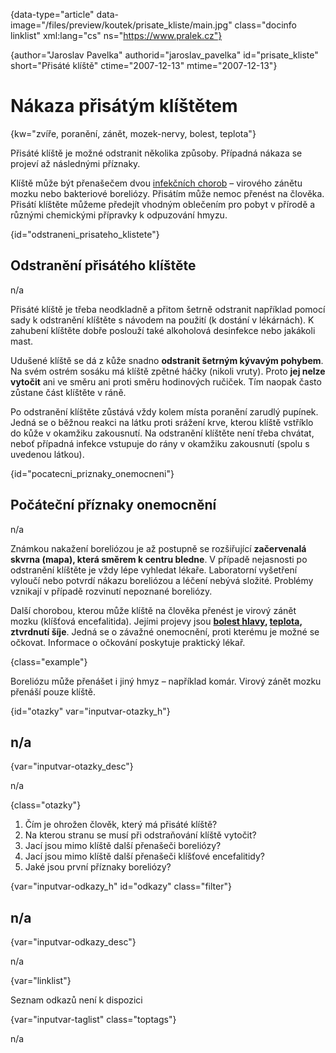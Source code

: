 
{data-type="article" data-image="/files/preview/koutek/prisate_kliste/main.jpg" class="docinfo linklist" xml:lang="cs" ns="https://www.pralek.cz"}

{author="Jaroslav Pavelka" authorid="jaroslav\_pavelka" id="prisate\_kliste" short="Přisáté klíště" ctime="2007-12-13" mtime="2007-12-13"}

# Nákaza přisátým klíštětem

<!-- generated attribute kw by user_udpatekw.sh on 2019-01-10, do not edit -->

<!-- generated attribute kw by user_udpatekw.sh on 2019-09-22, do not edit -->

{kw="zvíře, poranění, zánět, mozek-nervy, bolest, teplota"}

Přisáté klíště je možné odstranit několika způsoby. Případná nákaza se projeví až následnými příznaky.

Klíště může být přenašečem dvou [infekčních chorob][1] – virového zánětu mozku nebo bakteriové boreliózy. Přisátím může nemoc přenést na člověka. Přisátí klíštěte můžeme předejít vhodným oblečením pro pobyt v přírodě a různými chemickými přípravky k odpuzování hmyzu.

{id="odstraneni\_prisateho\_klistete"}

## Odstranění přisátého klíštěte

n/a

Přisáté klíště je třeba neodkladně a přitom šetrně odstranit například pomocí sady k odstranění klíštěte s návodem na použití (k dostání v lékárnách). K zahubení klíštěte dobře poslouží také alkoholová desinfekce nebo jakákoli mast.

Udušené klíště se dá z kůže snadno **odstranit šetrným kývavým pohybem**. Na svém ostrém sosáku má klíště zpětné háčky (nikoli vruty). Proto **jej nelze vytočit** ani ve směru ani proti směru hodinových ručiček. Tím naopak často zůstane část klíštěte v ráně.

Po odstranění klíštěte zůstává vždy kolem místa poranění zarudlý pupínek. Jedná se o běžnou reakci na látku proti srážení krve, kterou klíště vstříklo do kůže v okamžiku zakousnutí. Na odstranění klíštěte není třeba chvátat, neboť případná infekce vstupuje do rány v okamžiku zakousnutí (spolu s uvedenou látkou).

{id="pocatecni\_priznaky\_onemocneni"}

## Počáteční příznaky onemocnění

n/a

Známkou nakažení boreliózou je až postupně se rozšiřující **začervenalá skvrna (mapa), která směrem k centru bledne**. V případě nejasnosti po odstranění klíštěte je vždy lépe vyhledat lékaře. Laboratorní vyšetření vyloučí nebo potvrdí nákazu boreliózou a léčení nebývá složité. Problémy vznikají v případě rozvinutí nepoznané boreliózy.

Další chorobou, kterou může klíště na člověka přenést je virový zánět mozku (klíšťová encefalitida). Jejími projevy jsou **[bolest hlavy][2], [teplota][3], ztvrdnutí šíje**. Jedná se o závažné onemocnění, proti kterému je možné se očkovat. Informace o očkování poskytuje praktický lékař.

{class="example"}

Boreliózu může přenášet i jiný hmyz – například komár. Virový zánět mozku přenáší pouze klíště.

{id="otazky" var="inputvar-otazky_h"}

## n/a

{var="inputvar-otazky_desc"}

n/a

{class="otazky"}

  1. Čím je ohrožen člověk, který má přisáté klíště?
  2. Na kterou stranu se musí při odstraňování klíště vytočit?
  3. Jací jsou mimo klíště další přenašeči boreliózy?
  4. Jací jsou mimo klíště další přenašeči klíšťové encefalitidy?
  5. Jaké jsou první příznaky boreliózy?

{var="inputvar-odkazy_h" id="odkazy" class="filter"}

## n/a

{var="inputvar-odkazy_desc"}

n/a

{var="linklist"}

Seznam odkazů není k dispozici

{var="inputvar-taglist" class="toptags"}

n/a

 [1]: mikroorganizmy
 [2]: bolest_hlavy_migrena
 [3]: teplota

